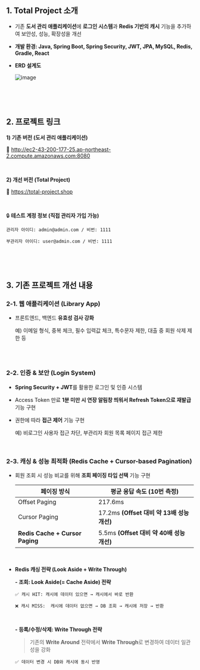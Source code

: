 ## 1. Total Project 소개
- 기존 **도서 관리 애플리케이션**에 **로그인 시스템**과 **Redis 기반의 캐시** 기능을 추가하여 보안성, 성능, 확장성을 개선

- **개발 환경: Java, Spring Boot, Spring Security, JWT, JPA, MySQL, Redis, Gradle, React**

- **ERD 설계도**
  
  ![image](https://github.com/user-attachments/assets/e6027e70-797e-4c3d-b332-5d8a17fd6c95)
<br/>
<br/>
<br/>


## 2. 프로젝트 링크

  **1) 기존 버전 (도서 관리 애플리케이션)**  

  **🔗** <a href="http://ec2-43-200-177-25.ap-northeast-2.compute.amazonaws.com:8080" target="_blank" rel="noopener noreferrer">http://ec2-43-200-177-25.ap-northeast-2.compute.amazonaws.com:8080</a>

<br/>

  **2) 개선 버전 (Total Project)**  

  **🔗** <a href="https://total-project.shop" target="_blank" rel="noopener noreferrer">https://total-project.shop</a>

  <br/>

  🔒 **테스트 계정 정보 (직접 관리자 가입 가능)**

  <aside>
  
    관리자 아이디: admin@admin.com / 비번: 1111
    
    부관리자 아이디: user@admin.com / 비번: 1111
  
  </aside>


<br/>
<br/>
<br/>

## 3. 기존 프로젝트 개선 내용

### **2-1. 웹 애플리케이션 (Library App)**

- 프론트엔드, 백엔드 **유효성 검사 강화**
    
    예) 이메일 형식, 중복 체크, 필수 입력값 체크, 특수문자 제한, 대출 중 회원 삭제 제한 등

  <br />
  <br />

  
### **2-2. 인증 & 보안 (Login System)**
- **Spring Security + JWT**를 활용한 로그인 및 인증 시스템
  
- Access Token 만료 **1분 미만 시 연장 알림창 띄워서 Refresh Token으로 재발급** 기능 구현

- 권한에 따라 **접근 제어** 기능 구현
    
    예) 비로그인 사용자 접근 차단, 부관리자 회원 목록 페이지 접근 제한
<br />

### **2-3. 캐싱 & 성능 최적화 (Redis Cache + Cursor-based Pagination)**

- 회원 조회 시 성능 비교를 위해 **조회 페이징 타입 선택** 기능 구현
    
    
    | **페이징 방식** | **평균 응답 속도 (10번 측정)** |
    | --- | --- |
    | Offset Paging | 217.6ms |
    | Cursor Paging | 17.2ms **(Offset 대비 약 13배 성능 개선)** |
    | **Redis Cache + Cursor Paging** | 5.5ms **(Offset 대비 약 40배 성능 개선)** |

<br/>

  
- **Redis 캐싱 전략 (Look Aside + Write Through)**
    
    **- 조회: Look Aside(= Cache Aside) 전략** 
    
    <aside>
      
      ✅ 캐시 HIT: 캐시에 데이터 있으면 → 캐시에서 바로 반환 

      ❌ 캐시 MISS:  캐시에 데이터 없으면 → DB 조회 → 캐시에 저장 → 반환

    </aside> <br/>



    **- 등록/수정/삭제: Write Through 전략**
    
    > 기존의 **Write Around** 전략에서 **Write Through**로 변경하여 데이터 일관성을 강화
  
    
    <aside>
      
      ✅ 데이터 변경 시 DB와 캐시에 동시 반영
  
    </aside>


